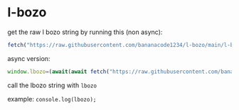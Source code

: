 # l-bozo
get the raw l bozo string by running this (non async): 
```js
fetch("https://raw.githubusercontent.com/bananacode1234/l-bozo/main/l-bozo.txt").then(x=>{x.text().then(x=>{window.lbozo=x.replace("\n","")})});
```

async version: 
```js
window.lbozo=(await(await fetch("https://raw.githubusercontent.com/bananacode1234/l-bozo/main/l-bozo.txt")).text()).replace("\n","");
```

call the lbozo string with `lbozo`

example: `console.log(lbozo);`
